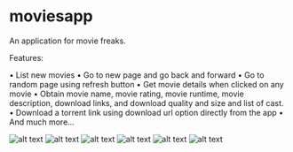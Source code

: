 # moviesapp

An application for movie freaks.

Features:

•	List new movies 
•	Go to new page and go back and forward
•	Go to random page using refresh button
•	Get movie details when clicked on any movie
•	Obtain movie name, movie rating, movie runtime, movie description, download links, and download quality and size and list of cast.
•	Download a torrent link using download url option directly from the app
•	And much more...



![alt text](https://i.imgur.com/CjDAFCw.png)
![alt text](https://i.imgur.com/GtxqbND.png)
![alt text](https://i.imgur.com/XVFPCis.png)
![alt text](https://i.imgur.com/Qctr65d.png)
![alt text](https://i.imgur.com/bJKWqII.png)
![alt text](https://i.imgur.com/78D1kyX.png)
